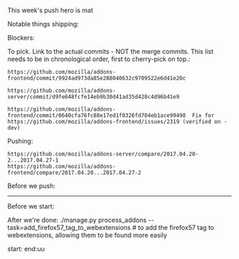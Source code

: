 This week's push hero is mat

Notable things shipping:


Blockers:


To pick.  Link to the actual commits - NOT the merge commits.  This list needs
to be in chronological order, first to cherry-pick on top.:

    https://github.com/mozilla/addons-frontend/commit/9924ad973da85e288040632c9709522e6d41e20c

    https://github.com/mozilla/addons-server/commit/d9fe648fcfe14eb9b30d41ad35d428c4d96b41e9

    https://github.com/mozilla/addons-frontend/commit/0640cfa76fc88e17ed1f0326fd784eb1ace99498  Fix for https://github.com/mozilla/addons-frontend/issues/2319 (verified on -dev)




Pushing:

    https://github.com/mozilla/addons-server/compare/2017.04.20-2...2017.04.27-1
    https://github.com/mozilla/addons-frontend/compare/2017.04.20...2017.04.27-2

Before we push:

-------------------------------------------------------------------------------
Before we start:


After we're done:
    ./manage.py process_addons --task=add_firefox57_tag_to_webextensions  # to add the firefox57 tag to webextensions, allowing them to be found more easily


start:
end:uu

